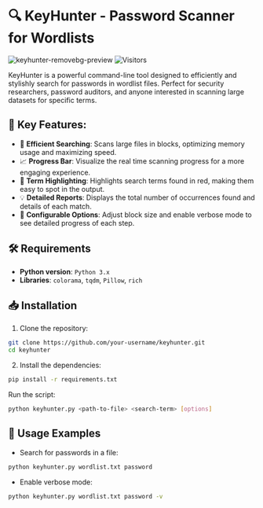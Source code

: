 # 🔍 KeyHunter - Password Scanner for Wordlists

![keyhunter-removebg-preview](https://github.com/user-attachments/assets/5dc4b0f6-dec5-4aef-9dba-9ac489f868ff)
![Visitors](https://api.visitorbadge.io/api/visitors?path=https%3A%2F%2Fgithub.com%2Fgitblanc%2FKeyHunter%2F&label=Total%20visits&labelColor=%23697689&countColor=%23d9e3f0)

KeyHunter is a powerful command-line tool designed to efficiently and stylishly search for passwords in wordlist files. Perfect for security researchers, password auditors, and anyone interested in scanning large datasets for specific terms.

## 🚀 Key Features:

- 🔎 **Efficient Searching**: Scans large files in blocks, optimizing memory usage and maximizing speed.
- 📈 **Progress Bar**: Visualize the real time scanning progress for a more engaging experience.
- 🔴 **Term Highlighting**: Highlights search terms found in red, making them easy to spot in the output.
- 💡 **Detailed Reports**: Displays the total number of occurrences found and details of each match.
- 🔧 **Configurable Options**: Adjust block size and enable verbose mode to see detailed progress of each step.

## 🛠 Requirements

- **Python version**: `Python 3.x`
- **Libraries**: `colorama`, `tqdm`, `Pillow`, `rich`

## 📥 Installation

1. Clone the repository:

```bash
git clone https://github.com/your-username/keyhunter.git
cd keyhunter
```

2. Install the dependencies:

```bash
pip install -r requirements.txt
```
Run the script:

```bash
python keyhunter.py <path-to-file> <search-term> [options]
```

## 📜 Usage Examples
- Search for passwords in a file:

```bash
python keyhunter.py wordlist.txt password
```

- Enable verbose mode:

```bash
python keyhunter.py wordlist.txt password -v
```
